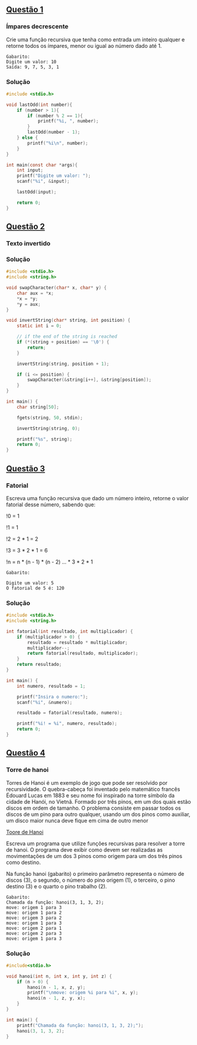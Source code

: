 ## [Questão 1](./1.c)

### Ímpares decrescente

Crie uma função recursiva que tenha como entrada um inteiro qualquer e retorne todos os ímpares, menor ou igual ao número dado até 1.

```
Gabarito:
Digite um valor: 10
Saída: 9, 7, 5, 3, 1
```

### Solução

```c
#include <stdio.h>

void lastOdd(int number){
    if (number > 1){
        if (number % 2 == 1){
            printf("%i, ", number);
        }
        lastOdd(number - 1);
    } else {
        printf("%i\n", number);
    }
}

int main(const char *args){
    int input;
    printf("Digite um valor: ");
    scanf("%i", &input);

    lastOdd(input);

    return 0;
}
```

## [Questão 2](./2.c)

### Texto invertido

### Solução

```c
#include <stdio.h>
#include <string.h>

void swapCharacter(char* x, char* y) {
    char aux = *x;
    *x = *y;
    *y = aux;
}

void invertString(char* string, int position) {
    static int i = 0;

    // if the end of the string is reached
    if (*(string + position) == '\0') {
        return;
    }

    invertString(string, position + 1);

    if (i <= position) {
        swapCharacter(&string[i++], &string[position]);
    }
}

int main() {
    char string[50];

    fgets(string, 50, stdin);

    invertString(string, 0);

    printf("%s", string);
    return 0;
}
```

## [Questão 3](./3.c)

### Fatorial

Escreva uma função recursiva que dado um número inteiro, retorne o valor fatorial desse número, sabendo que:

!0 = 1

!1 = 1

!2 = 2 \* 1 = 2

!3 = 3 \* 2 \* 1 = 6

!n = n \* (n - 1) \* (n - 2) ... \* 3 \* 2 \* 1

```
Gabarito:

Digite um valor: 5
O fatorial de 5 é: 120
```

### Solução

```c
#include <stdio.h>
#include <string.h>

int fatorial(int resultado, int multiplicador) {
    if (multiplicador > 0) {
        resultado = resultado * multiplicador;
        multiplicador--;
        return fatorial(resultado, multiplicador);
    }
    return resultado;
}

int main() {
    int numero, resultado = 1;

    printf("Insira o numero:");
    scanf("%i", &numero);

    resultado = fatorial(resultado, numero);

    printf("%i! = %i", numero, resultado);
    return 0;
}
```

## [Questão 4](./4.c)

### Torre de hanoi

Torres de Hanoi é um exemplo de jogo que pode ser resolvido por recursividade.
O quebra-cabeça foi inventado pelo matemático francês Édouard Lucas em 1883 e seu nome foi inspirado na torre símbolo da cidade de Hanói, no Vietnã.
Formado por três pinos, em um dos quais estão discos em ordem de tamanho. O problema consiste em passar todos os discos de um pino para outro qualquer, usando um dos pinos como auxiliar, um disco maior nunca deve fique em cima de outro menor

[Toore de Hanoi](./assets/hanoi.png)

Escreva um programa que utilize funções recursivas para resolver a torre de hanoi. O programa deve exibir como devem ser realizadas as movimentações de um dos 3 pinos como origem para um dos três pinos como destino.

Na função hanoi (gabarito) o primeiro parâmetro representa o número de discos (3), o segundo, o número do pino origem (1), o terceiro, o pino destino (3) e o quarto o pino trabalho (2).

```
Gabarito:
Chamada da função: hanoi(3, 1, 3, 2);
move: origem 1 para 3
move: origem 1 para 2
move: origem 3 para 2
move: origem 1 para 3
move: origem 2 para 1
move: origem 2 para 3
move: origem 1 para 3
```

### Solução

```c
#include<stdio.h>

void hanoi(int n, int x, int y, int z) {
    if (n > 0) {
        hanoi(n - 1, x, z, y);
        printf("\nmove: origem %i para %i", x, y);
        hanoi(n - 1, z, y, x);
    }
}

int main() {
    printf("Chamada da função: hanoi(3, 1, 3, 2);");
    hanoi(3, 1, 3, 2);
}
```
